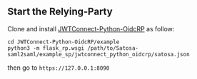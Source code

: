 Start the Relying-Party
-----------------------

Clone and install [JWTConnect-Python-OidcRP](https://github.com/identitypython/JWTConnect-Python-OidcRP) as follow:
```
cd JWTConnect-Python-OidcRP/example
python3 -m flask_rp.wsgi /path/to/Satosa-saml2saml/example_sp/jwtconnect_python_oidcrp/satosa.json

````

then go to `https://127.0.0.1:8090`
